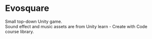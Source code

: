 # Evosquare
Small top-down Unity game.
<br>Sound effect and music assets are from Unity learn - Create with Code course library.
